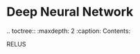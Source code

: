 Deep Neural Network
===================


.. toctree::
   :maxdepth: 2
   :caption: Contents:

   RELUS